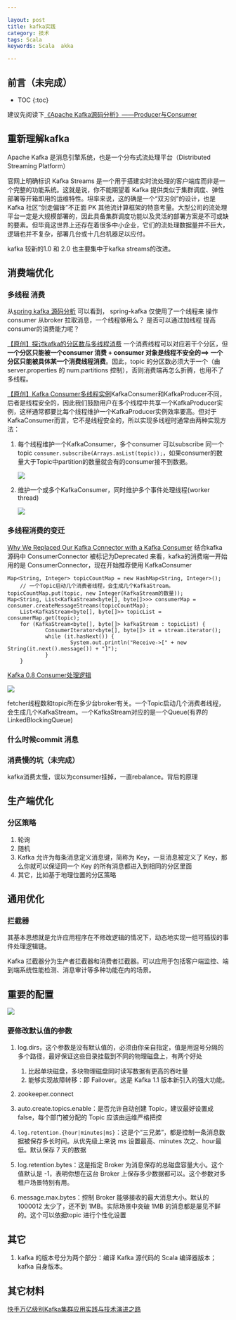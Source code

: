 ```yaml
---

layout: post
title: kafka实践
category: 技术
tags: Scala
keywords: Scala  akka

---
```


## 前言（未完成）

* TOC
{:toc}

建议先阅读下[《Apache Kafka源码分析》——Producer与Consumer](http://qiankunli.github.io/2017/12/08/kafka_learn_1.html)


## 重新理解kafka

Apache Kafka 是消息引擎系统，也是一个分布式流处理平台（Distributed Streaming Platform）

官网上明确标识 Kafka Streams 是一个用于搭建实时流处理的客户端库而非是一个完整的功能系统。这就是说，你不能期望着 Kafka 提供类似于集群调度、弹性部署等开箱即用的运维特性。坦率来说，这的确是一个“双刃剑”的设计，也是 Kafka 社区“剑走偏锋”不正面 PK 其他流计算框架的特意考量。大型公司的流处理平台一定是大规模部署的，因此具备集群调度功能以及灵活的部署方案是不可或缺的要素。但毕竟这世界上还存在着很多中小企业，它们的流处理数据量并不巨大，逻辑也并不复杂，部署几台或十几台机器足以应付。

kafka 较新的1.0 和 2.0 也主要集中于kafka streams的改进。

## 消费端优化

### 多线程 消费

从[spring kafka 源码分析](http://qiankunli.github.io/2019/05/06/kafka_spring_source.html) 可以看到， spring-kafka 仅使用了一个线程来 操作consumer 从broker 拉取消息，一个线程够用么？ 是否可以通过加线程 提高consumer的消费能力呢？


[【原创】探讨kafka的分区数与多线程消费](https://raising.iteye.com/blog/2252456) 一个消费线程可以对应若干个分区，但**一个分区只能被一个consumer 消费 + consumer 对象是线程不安全的==> 一个分区只能被具体某一个消费线程消费**。因此，topic 的分区数必须大于一个（由server.properties 的 num.partitions 控制），否则消费端再怎么折腾，也用不了多线程。

[【原创】Kafka Consumer多线程实例](https://www.cnblogs.com/huxi2b/p/6124937.html)KafkaConsumer和KafkaProducer不同，后者是线程安全的，因此我们鼓励用户在多个线程中共享一个KafkaProducer实例，这样通常都要比每个线程维护一个KafkaProducer实例效率要高。但对于KafkaConsumer而言，它不是线程安全的，所以实现多线程时通常由两种实现方法：

1. 每个线程维护一个KafkaConsumer，多个consumer 可以subscribe 同一个topic `consumer.subscribe(Arrays.asList(topic));`，如果consumer的数量大于Topic中partition的数量就会有的consumer接不到数据。

    ![](/public/upload/scala/kafka_multi_consumer_one_topic.png)

2. 维护一个或多个KafkaConsumer，同时维护多个事件处理线程(worker thread)

    ![](/public/upload/scala/kafka_one_consumer_multi_worker.png)

### 多线程消费的变迁

[Why We Replaced Our Kafka Connector with a Kafka Consumer](https://hackernoon.com/why-we-replaced-our-kafka-connector-with-a-kafka-consumer-972e56bebb23) 结合kafka 源码中 ConsumerConnector 被标记为Deprecated 来看，kafka的消费端一开始用的是 ConsumerConnector，现在开始推荐使用 KafkaConsumer

  	Map<String, Integer> topicCountMap = new HashMap<String, Integer>();
		// 一个Topic启动几个消费者线程，会生成几个KafkaStream。
    topicCountMap.put(topic, new Integer(KafkaStream的数量));
    Map<String, List<KafkaStream<byte[], byte[]>>> consumerMap = consumer.createMessageStreams(topicCountMap);
		List<KafkaStream<byte[], byte[]>> topicList = consumerMap.get(topic);
		for (KafkaStream<byte[], byte[]> kafkaStream : topicList) {  
				ConsumerIterator<byte[], byte[]> it = stream.iterator();
				while (it.hasNext()) {
						System.out.println("Receive->[" + new String(it.next().message()) + "]");
				}
		}

[Kafka 0.8 Consumer处理逻辑](https://www.cnblogs.com/byrhuangqiang/p/6364082.html)

![](/public/upload/scala/kafka_consumer_connector.png)

fetcher线程数和topic所在多少台broker有关。一个Topic启动几个消费者线程，会生成几个KafkaStream。一个KafkaStream对应的是一个Queue(有界的LinkedBlockingQueue)


### 什么时候commit 消息

### 消费慢的坑（未完成）

kafka消费太慢，误以为consumer挂掉，一直rebalance。背后的原理

## 生产端优化

### 分区策略

1. 轮询
2. 随机
3. Kafka 允许为每条消息定义消息键，简称为 Key，一旦消息被定义了 Key，那么你就可以保证同一个 Key 的所有消息都进入到相同的分区里面
4. 其它，比如基于地理位置的分区策略

## 通用优化

### 拦截器

其基本思想就是允许应用程序在不修改逻辑的情况下，动态地实现一组可插拔的事件处理逻辑链。

Kafka 拦截器分为生产者拦截器和消费者拦截器。可以应用于包括客户端监控、端到端系统性能检测、消息审计等多种功能在内的场景。

## 重要的配置

![](/public/upload/scala/kafka_config.png)

### 要修改默认值的参数

1. log.dirs，这个参数是没有默认值的，必须由你亲自指定，值是用逗号分隔的多个路径，最好保证这些目录挂载到不同的物理磁盘上，有两个好处

    1. 比起单块磁盘，多块物理磁盘同时读写数据有更高的吞吐量
    2. 能够实现故障转移：即 Failover。这是 Kafka 1.1 版本新引入的强大功能。
2. zookeeper.connect
3. auto.create.topics.enable：是否允许自动创建 Topic，建议最好设置成 false，每个部门被分配的 Topic 应该由运维严格把控
4. `log.retention.{hour|minutes|ms}`：这是个“三兄弟”，都是控制一条消息数据被保存多长时间。从优先级上来说 ms 设置最高、minutes 次之、hour最低。默认保存 7 天的数据
5. log.retention.bytes：这是指定 Broker 为消息保存的总磁盘容量大小。这个值默认是 -1，表明你想在这台 Broker 上保存多少数据都可以。这个参数对多租户场景特别有用。
6. message.max.bytes：控制 Broker 能够接收的最大消息大小。默认的 1000012 太少了，还不到 1MB。实际场景中突破 1MB 的消息都是屡见不鲜的。这个可以依据topic 进行个性化设置

## 其它

1. kafka 的版本号分为两个部分：编译 Kafka 源代码的 Scala 编译器版本；kafka 自身版本。




## 其它材料

[快手万亿级别Kafka集群应用实践与技术演进之路](https://mp.weixin.qq.com/s?__biz=MzU1NDA4NjU2MA==&mid=2247496484&idx=1&sn=4238cc7f88860559861178a083e5b475&chksm=fbea4aebcc9dc3fdb370a413e38daace82cbfb431108b1348bd20b13dc896c31eff39978a525&mpshare=1&scene=23&srcid=0517eZdv7dqXtw4lWMl1xo8v%23rd)